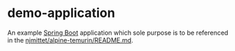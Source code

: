# demo-application

An example [Spring Boot](https://spring.io/projects/spring-boot) application which sole purpose is to be 
referenced in the [njmittet/alpine-temurin/README.md](https://github.com/njmittet/alpine-temurin/blob/main/README.md).
